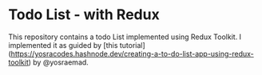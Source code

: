 # Todo List - with Redux
This repository contains a todo List implemented using Redux Toolkit. I implemented it as guided by [this tutorial] (https://yosracodes.hashnode.dev/creating-a-to-do-list-app-using-redux-toolkit) by @yosraemad.
